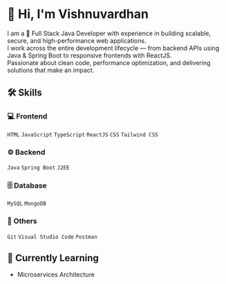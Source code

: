 # 👋 Hi, I'm Vishnuvardhan


I am a 🚀 Full Stack Java Developer with experience in building scalable, secure, and high-performance web applications.  
I work across the entire development lifecycle — from backend APIs using Java & Spring Boot to responsive frontends with ReactJS.  
Passionate about clean code, performance optimization, and delivering solutions that make an impact.


## 🛠️ Skills

### 💻 Frontend
`HTML` `JavaScript` `TypeScript` `ReactJS` `CSS` `Tailwind CSS`

### ⚙️ Backend
`Java` `Spring Boot` `J2EE`

### 🗄️ Database
`MySQL` `MongoDB`

### 🧰 Others
`Git` `Visual Studio Code` `Postman`


## 🌱 Currently Learning
- Microservices Architecture

